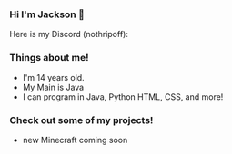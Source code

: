 ### Hi I'm Jackson 👋

Here is my Discord (nothripoff):



### Things about me!
- I'm 14 years old.
- My Main is Java
- I can program in Java, Python HTML, CSS, and more!

### Check out some of my projects!
- new Minecraft coming soon 
